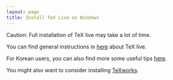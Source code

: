 ```yaml
---
layout: page
title: Install TeX Live on Windows
---
```


Caution: Full installation of TeX live may take a lot of time.

You can find general instructions in [here](https://tug.org/texlive/) about TeX live.

For Korean users, you can also find more some useful tips [here](http://wiki.ktug.org/wiki/wiki.php/설치하기Windows/tlinstall).

You might also want to consider installing [TeXworks](https://www.tug.org/texworks/).
